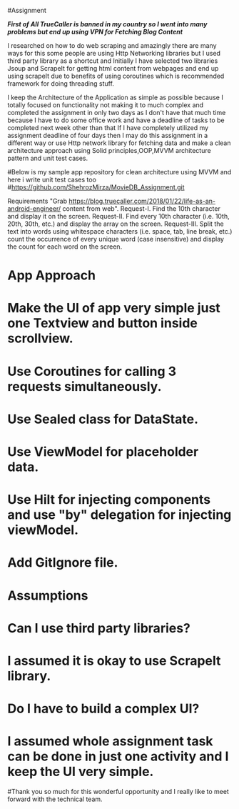  #Assignment

 ***First of All TrueCaller is banned in my country so I went into many problems but end up using VPN for Fetching Blog Content***

 I researched on how to do web scraping and amazingly there are many ways for this some people are using Http Networking libraries
 but I used third party library as a shortcut and Initially I have selected two libraries Jsoup and ScrapeIt for getting html content
 from webpages and end up using scrapeIt due to benefits of using coroutines which is recommended framework for doing threading stuff.

 I keep the Architecture of the Application as simple as possible because I totally focused on functionality not making 
 it to much complex and completed the assignment in only two days as I don't have that much time because I have to do some office work 
 and have a deadline of tasks to be completed next week other than that If I have completely utilized my assignment deadline of four days 
 then I may do this assignment in a different way or use Http network library for fetching data and make a clean architecture approach 
 using Solid principles,OOP,MVVM architecture pattern and unit test cases.

#Below is my sample app repository for clean architecture using MVVM and here i write unit test cases too       
#https://github.com/ShehrozMirza/MovieDB_Assignment.git

 Requirements
 "Grab https://blog.truecaller.com/2018/01/22/life-as-an-android-engineer/ content from web".
 Request-I.  Find the 10th character and display it on the screen.
 Request-II. Find every 10th character (i.e. 10th, 20th, 30th, etc.) and display the array on the screen.
 Request-III. Split the text into words using whitespace characters (i.e. space, tab, line break, etc.) count the occurrence of every
 unique word (case insensitive) and display the count for each word on the screen.

# App Approach
# Make the UI of app very simple just one Textview and button inside scrollview.
# Use Coroutines for calling 3 requests simultaneously.
# Use Sealed class for DataState.
# Use ViewModel for placeholder data.
# Use Hilt for injecting components and use "by" delegation for injecting viewModel.
# Add GitIgnore file.

# Assumptions 
# Can I use third party libraries?
# I assumed it is okay to use ScrapeIt library.

# Do I have to build a complex UI?
# I assumed whole assignment task can be done in just one activity and I keep the UI very simple.

#Thank you so much for this wonderful opportunity and I really like to meet forward with the technical team.
